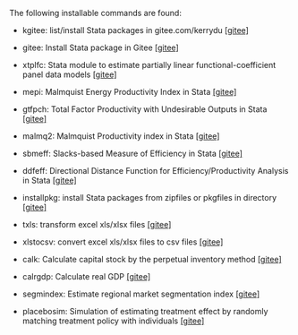 The following installable commands are found:

* kgitee: list/install Stata packages in gitee.com/kerrydu [[gitee]](https://gitee.com/kerrydu/kgitee/raw/master)

* gitee: Install Stata package in Gitee [[gitee]](https://gitee.com/kerrydu/gitee/raw/master)

* xtplfc: Stata  module to estimate partially linear functional-coefficient panel data models  [[gitee]](https://gitee.com/kerrydu/xtplfc_Stata/raw/master)

* mepi: Malmquist Energy Productivity Index in Stata [[gitee]](https://gitee.com/kerrydu/mepi/raw/master)

* gtfpch: Total Factor Productivity with Undesirable Outputs in Stata [[gitee]](https://gitee.com/kerrydu/gtfpch/raw/master)

* malmq2: Malmquist Productivity index in Stata  [[gitee]](https://gitee.com/kerrydu/malmq2/raw/master)

* sbmeff: Slacks-based Measure of Efficiency in Stata  [[gitee]](https://gitee.com/kerrydu/sbmeff/raw/master)

* ddfeff: Directional Distance Function for Efficiency/Productivity Analysis in Stata [[gitee]](https://gitee.com/kerrydu/ddfeff/raw/master)

* installpkg: install Stata packages from zipfiles or pkgfiles in directory [[gitee]](https://gitee.com/kerrydu/gitee/raw/master/installpkg)

* txls: transform excel xls/xlsx files [[gitee]](https://gitee.com/kerrydu/clearpsdinexcel/raw/master)

* xlstocsv:  convert excel xls/xlsx files to csv files [[gitee]](https://gitee.com/kerrydu/clearpsdinexcel/raw/master)

* calk: Calculate capital stock by the perpetual inventory method [[gitee]](https://gitee.com/kerrydu/statamacroe/raw/master/)

* calrgdp: Calculate real GDP  [[gitee]](https://gitee.com/kerrydu/statamacroe/raw/master/)

* segmindex: Estimate regional market segmentation index  [[gitee]](https://gitee.com/kerrydu/statamacroe/raw/master/)

* placebosim: Simulation of estimating treatment effect by randomly matching treatment policy with individuals  [[gitee]](https://gitee.com/kerrydu/statamacroe/raw/master/)

  


